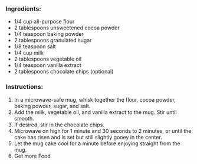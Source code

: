 ### Ingredients:

- 1/4 cup all-purpose flour
- 2 tablespoons unsweetened cocoa powder
- 1/4 teaspoon baking powder
- 2 tablespoons granulated sugar
- 1/8 teaspoon salt
- 1/4 cup milk
- 2 tablespoons vegetable oil
- 1/4 teaspoon vanilla extract
- 2 tablespoons chocolate chips (optional)

### Instructions:

1. In a microwave-safe mug, whisk together the flour, cocoa powder, baking powder, sugar, and salt.
2. Add the milk, vegetable oil, and vanilla extract to the mug. Stir until smooth.
3. If desired, stir in the chocolate chips.
4. Microwave on high for 1 minute and 30 seconds to 2 minutes, or until the cake has risen and is set but still slightly gooey in the center.
5. Let the mug cake cool for a minute before enjoying straight from the mug.
6. Get more Food

